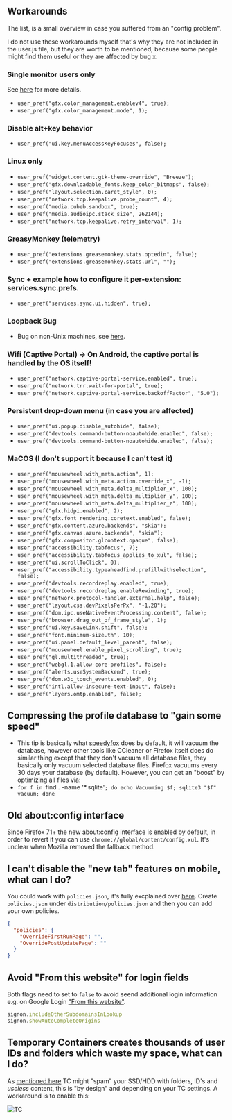 ## Workarounds 

The list, is a small overview in case you suffered from an "config problem". 

I do not use these workarounds myself that's why they are not included in the user.js file, but they are worth to be mentioned, because some people might find them useful or they are affected by bug x.

### Single monitor users only
See [here](https://hub.displaycal.net/forums/topic/any-idea-whats-wrong-with-my-chrome/) for more details.

* `user_pref("gfx.color_management.enablev4", true);`
* `user_pref("gfx.color_management.mode", 1);`


### Disable alt+key behavior
* `user_pref("ui.key.menuAccessKeyFocuses", false);`


### Linux only
* `user_pref("widget.content.gtk-theme-override", "Breeze");`
* `user_pref("gfx.downloadable_fonts.keep_color_bitmaps", false);`
* `user_pref("layout.selection.caret_style", 0);`
* `user_pref("network.tcp.keepalive.probe_count", 4);`
* `user_pref("media.cubeb.sandbox", true);`
* `user_pref("media.audioipc.stack_size", 262144);`
* `user_pref("network.tcp.keepalive.retry_interval", 1);`


### GreasyMonkey (telemetry)
* `user_pref("extensions.greasemonkey.stats.optedin", false);`
* `user_pref("extensions.greasemonkey.stats.url", "");`


### Sync + example how to configure it per-extension: services.sync.prefs.<SETTING>
* `user_pref("services.sync.ui.hidden", true);`


### Loopback Bug
* Bug on non-Unix machines, see [here](https://bugzilla.mozilla.org/show_bug.cgi?id=100154).


### Wifi (Captive Portal) -> On Android, the captive portal is handled by the OS itself!
* `user_pref("network.captive-portal-service.enabled", true);`
* `user_pref("network.trr.wait-for-portal", true);`
* `user_pref("network.captive-portal-service.backoffFactor", "5.0");`


### Persistent drop-down menu (in case you are affected)
* `user_pref("ui.popup.disable_autohide", false);`
* `user_pref("devtools.command-button-noautohide.enabled", false);`
* `user_pref("devtools.command-button-noautohide.enabled", false);`


### MaCOS (I don't support it because I can't test it)
* `user_pref("mousewheel.with_meta.action", 1);`
* `user_pref("mousewheel.with_meta.action.override_x", -1);`
* `user_pref("mousewheel.with_meta.delta_multiplier_x", 100);`
* `user_pref("mousewheel.with_meta.delta_multiplier_y", 100);`
* `user_pref("mousewheel.with_meta.delta_multiplier_z", 100);`
* `user_pref("gfx.hidpi.enabled", 2);`
* `user_pref("gfx.font_rendering.coretext.enabled", false);`
* `user_pref("gfx.content.azure.backends", "skia");`
* `user_pref("gfx.canvas.azure.backends", "skia");`
* `user_pref("gfx.compositor.glcontext.opaque", false);`
* `user_pref("accessibility.tabfocus", 7);`
* `user_pref("accessibility.tabfocus_applies_to_xul", false);`
* `user_pref("ui.scrollToClick", 0);`
* `user_pref("accessibility.typeaheadfind.prefillwithselection", false);`
* `user_pref("devtools.recordreplay.enabled", true);`
* `user_pref("devtools.recordreplay.enableRewinding", true);`
* `user_pref("network.protocol-handler.external.help", false);`
* `user_pref("layout.css.devPixelsPerPx", "-1.20");`
* `user_pref("dom.ipc.useNativeEventProcessing.content", false);`
* `user_pref("browser.drag_out_of_frame_style", 1);`
* `user_pref("ui.key.saveLink.shift", false);`
* `user_pref("font.minimum-size.th", 10);`
* `user_pref("ui.panel.default_level_parent", false);`
* `user_pref("mousewheel.enable_pixel_scrolling", true);`
* `user_pref("gl.multithreaded", true);`
* `user_pref("webgl.1.allow-core-profiles", false);`
* `user_pref("alerts.useSystemBackend", true);`
* `user_pref("dom.w3c_touch_events.enabled", 0);`
* `user_pref("intl.allow-insecure-text-input", false);`
* `user_pref("layers.omtp.enabled", false);`

## Compressing the profile database to "gain some speed"
* This tip is basically what [speedyfox](https://www.crystalidea.com/speedyfox) does by default, it will vacuum the database, however other tools like CCleaner or Firefox itself does do similar thing except that they don't vacuum all database files, they basically only vacuum selected database files. Firefox vacuums every 30 days your database (by default). However, you can get an "boost" by optimizing all files via:
* `for f in `find . -name '*.sqlite'`; do echo Vacuuming $f; sqlite3 "$f" vacuum; done`

## Old about:config interface
Since Firefox 71+ the new about:config interface is enabled by default, in order to revert it you can use `chrome://global/content/config.xul`. It's unclear when Mozilla removed the fallback method.

## I can't disable the "new tab" features on mobile, what can I do?
You could work with `policies.json`, it's fully excplained over [here](https://support.mozilla.org/en-US/kb/customizing-firefox-using-policiesjson). Create `policies.json` under `distribution/policies.json` and then you can add your own policies.

```json
{
  "policies": {
    "OverrideFirstRunPage": "",
    "OverridePostUpdatePage": ""
  }
}
```

## Avoid "From this website" for login fields

Both flags need to set to `false` to avoid seend additional login information e.g. on Google Login ["From this website"](https://s19.directupload.net/images/191217/ph3zwi6x.jpg).

```JavaScript
signon.includeOtherSubdomainsInLookup
signon.showAutoCompleteOrigins
```

## Temporary Containers creates thousands of user IDs and folders which waste my space, what can I do?

As [mentioned here](https://www.reddit.com/r/firefox/comments/ebiapo/temporary_containers_extension_created_1600/) TC might "spam" your SSD/HDD with folders, ID's and _useless_ content, this is "by design" and depending on your TC settings. A workaround is to enable this:


![TC](https://user-images.githubusercontent.com/727123/71289269-a9299d80-2364-11ea-89ac-f71137574a11.png "TC options to prevent storage spam 1")
